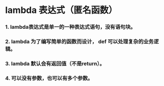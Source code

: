 # lambda 表达式（匿名函数）
###	1. lambda表达式是单一的一种表达式语句，没有语句块。
### 2. lambda 为了编写简单的函数而设计， def 可以处理复杂的业务逻辑。
### 3. lambda 默认会有返回值（不是return）。
### 4. 可以没有参数，也可以有多个参数。